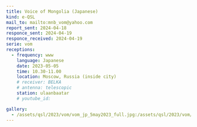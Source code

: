 ```yaml
---
title: Voice of Mongolia (Japanese)
kind: e-QSL
mail_to: mailto:mnb_vom@yahoo.com
report_sent: 2024-04-18
responce_sent: 2024-04-19
responce_received: 2024-04-19
serie: vom
receptions:
  - frequency: www
    language: Japanese
    date: 2023-05-05
    time: 10.30-11.00
    location: Moscow, Russia (inside city)
    # receiver: BELKA
    # antenna: telescopic
    station: ulaanbaatar
    # youtube_id: 

gallery:
  - /assets/qsl/2023/vom/vom_jp_5may2023_full.jpg:/assets/qsl/2023/vom/vom_jp_5may2023_small.jpg
---
```

